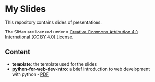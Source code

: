 # My Slides

This repository contains slides of presentations.

The Slides are licensed under a
[Creative Commons Attribution 4.0 International (CC BY 4.0) License](http://creativecommons.org/licenses/by/4.0/).

## Content

- **template**: the template used for the slides
- **python-for-web-dev-intro**: a brief introduction to web development with python - [PDF](https://github.com/wachjose88/slides/blob/main/python-for-web-dev-intro/python-for-web-dev-intro.pdf)
